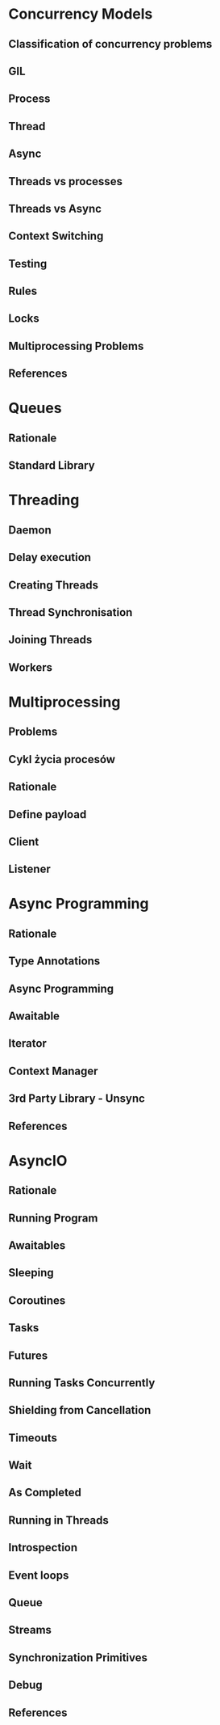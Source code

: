 

Concurrency Models
==================

Classification of concurrency problems
--------------------------------------

GIL
---

Process
-------

Thread
------

Async
-----

Threads vs processes
--------------------

Threads vs Async
----------------

Context Switching
-----------------

Testing
-------

Rules
-----

Locks
-----

Multiprocessing Problems
------------------------

References
----------




Queues
======

Rationale
---------

Standard Library
----------------




Threading
=========

Daemon
------

Delay execution
---------------

Creating Threads
----------------

Thread Synchronisation
----------------------

Joining Threads
---------------

Workers
-------




Multiprocessing
===============

Problems
--------

Cykl życia procesów
-------------------

Rationale
---------

Define payload
--------------

Client
------

Listener
--------




Async Programming
=================

Rationale
---------

Type Annotations
----------------

Async Programming
-----------------

Awaitable
---------

Iterator
--------

Context Manager
---------------

3rd Party Library - Unsync
--------------------------

References
----------




AsyncIO
=======

Rationale
---------

Running Program
---------------

Awaitables
----------

Sleeping
--------

Coroutines
----------

Tasks
-----

Futures
-------

Running Tasks Concurrently
--------------------------

Shielding from Cancellation
---------------------------

Timeouts
--------

Wait
----

As Completed
------------

Running in Threads
------------------

Introspection
-------------

Event loops
-----------

Queue
-----

Streams
-------

Synchronization Primitives
--------------------------

Debug
-----

References
----------


